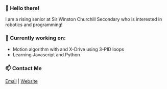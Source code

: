 ### 👋 Hello there!
I am a rising senior at Sir Winston Churchill Secondary who is interested in robotics and programming!

### 🔭 Currently working on:
 * Motion algorithm with and X-Drive using 3-PID loops
 * Learning Javascript and Python

### 📫 Contact Me
[Email](patelsag@students.dsbn.org) | [Website](https://sagarpatel211.github.io/)
